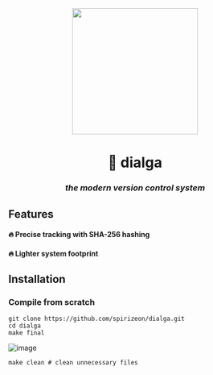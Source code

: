 <div align="center">
<img src="https://github.com/Spirizeon/dialga/assets/123345456/fcc540b3-deb1-4cac-a952-2800eaea114b" width="250px" height="auto" />


# 💠 dialga
### *the modern version control system*

</div>

## Features
#### 🔥 Precise tracking with SHA-256 hashing 
#### 🔥 Lighter system footprint 

## Installation
### Compile from scratch
```
git clone https://github.com/spirizeon/dialga.git
cd dialga
make final
```
![image](https://github.com/Spirizeon/dialga/assets/123345456/a8fa74c2-fd33-4277-af68-7c2a87e96047)
```
make clean # clean unnecessary files
```

